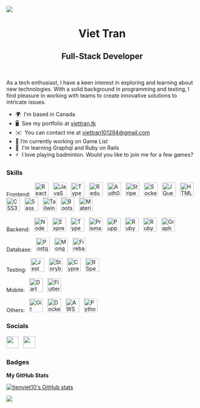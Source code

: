 ![](https://user-images.githubusercontent.com/18350557/176309783-0785949b-9127-417c-8b55-ab5a4333674e.gif) <h1 align="center">Viet Tran</h1> 
<h2 align="center">Full-Stack Developer</h2>

<br>

As a tech enthusiast, I have a keen interest in exploring and learning about new technologies. With a solid background in programming and testing, I find pleasure in working with teams to create innovative solutions to intricate issues.

*   🌍  I'm based in Canada
*   🖥️  See my portfolio at [viettran.tk](http://viettran.tk)
*   ✉️  You can contact me at [viettran101294@gmail.com](mailto:viettran101294@gmail.com)
*   🔭 I’m currently working on Game List
*   🧠  I'm learning Graphql and Ruby on Rails
*   ⚡  I love playing badminton. Would you like to join me for a few games?

### Skills

<p align="left">
  Frontend: &nbsp;
<a href="https://reactjs.org/" target="_blank" rel="noreferrer"><img src="https://raw.githubusercontent.com/danielcranney/readme-generator/main/public/icons/skills/react-colored.svg" width="36" height="36" alt="React" /></a> &nbsp; 
<a href="https://developer.mozilla.org/en-US/docs/Web/JavaScript" target="_blank" rel="noreferrer"><img src="https://raw.githubusercontent.com/danielcranney/readme-generator/main/public/icons/skills/javascript-colored.svg" width="36" height="36" alt="JavaScript" /></a> &nbsp; 
<a href="https://www.typescriptlang.org/" target="_blank" rel="noreferrer"><img src="https://raw.githubusercontent.com/danielcranney/readme-generator/main/public/icons/skills/typescript-colored.svg" width="36" height="36" alt="TypeScript" /></a> &nbsp; 
<a href="https://redux.js.org/" target="_blank" rel="noreferrer"><img src="https://raw.githubusercontent.com/danielcranney/readme-generator/main/public/icons/skills/redux-colored.svg" width="36" height="36" alt="Redux" /></a> &nbsp; 
<a href="https://auth0.com/" target="_blank" rel="noreferrer"><img src="https://user-images.githubusercontent.com/70352144/231492969-a97bd3fd-a9c2-4355-89bb-c1ef17fdc506.svg" width="36" height="36" alt="Auth0" /></a> &nbsp; 
<a href="https://stripe.com/" target="_blank" rel="noreferrer"><img src="https://user-images.githubusercontent.com/70352144/231494750-dfc1cec6-d81b-421b-abca-88319b436cb6.svg" width="36" height="36" alt="Stripe" /></a> &nbsp; 
<a href="https://socket.io/" target="_blank" rel="noreferrer"><img src="https://user-images.githubusercontent.com/70352144/231495252-821e3b75-1a4c-4d67-a9c7-ca3b4af6618a.svg" width="36" height="36" alt="Socket.io" /></a> &nbsp; 
<a href="https://jquery.com/" target="_blank" rel="noreferrer"><img src="https://raw.githubusercontent.com/danielcranney/readme-generator/main/public/icons/skills/jquery-colored.svg" width="36" height="36" alt="JQuery" /></a> &nbsp; 
<a href="https://developer.mozilla.org/en-US/docs/Glossary/HTML5" target="_blank" rel="noreferrer"><img src="https://raw.githubusercontent.com/danielcranney/readme-generator/main/public/icons/skills/html5-colored.svg" width="36" height="36" alt="HTML5" /></a> &nbsp; 
<a href="https://www.w3.org/TR/CSS/#css" target="_blank" rel="noreferrer"><img src="https://raw.githubusercontent.com/danielcranney/readme-generator/main/public/icons/skills/css3-colored.svg" width="36" height="36" alt="CSS3" /></a> &nbsp; 
<a href="https://sass-lang.com/" target="_blank" rel="noreferrer"><img src="https://raw.githubusercontent.com/danielcranney/readme-generator/main/public/icons/skills/sass-colored.svg" width="36" height="36" alt="Sass" /></a> &nbsp; 
<a href="https://tailwindcss.com/" target="_blank" rel="noreferrer"><img src="https://raw.githubusercontent.com/danielcranney/readme-generator/main/public/icons/skills/tailwindcss-colored.svg" width="36" height="36" alt="TailwindCSS" /></a> &nbsp; 
<a href="https://getbootstrap.com/" target="_blank" rel="noreferrer"><img src="https://raw.githubusercontent.com/danielcranney/readme-generator/main/public/icons/skills/bootstrap-colored.svg" width="36" height="36" alt="Bootstrap" /></a> &nbsp; 
<a href="https://mui.com/" target="_blank" rel="noreferrer"><img src="https://raw.githubusercontent.com/danielcranney/readme-generator/main/public/icons/skills/materialui-colored.svg" width="36" height="36" alt="Material UI" /></a> &nbsp; 
</p>

<p align="left">
  Backend: &nbsp;
<a href="https://nodejs.org/en/" target="_blank" rel="noreferrer"><img src="https://raw.githubusercontent.com/danielcranney/readme-generator/main/public/icons/skills/nodejs-colored.svg" width="36" height="36" alt="NodeJS" /></a> &nbsp; 
<a href="https://expressjs.com/" target="_blank" rel="noreferrer"><img src="https://raw.githubusercontent.com/danielcranney/readme-generator/main/public/icons/skills/express-colored.svg" width="36" height="36" alt="Express" /></a> &nbsp; 
<a href="https://www.typescriptlang.org/" target="_blank" rel="noreferrer"><img src="https://raw.githubusercontent.com/danielcranney/readme-generator/main/public/icons/skills/typescript-colored.svg" width="36" height="36" alt="TypeScript" /></a> &nbsp; 
<a href="https://www.prisma.io/" target="_blank" rel="noreferrer"><img src="https://user-images.githubusercontent.com/70352144/231497806-79f5db98-1df9-420e-ba6c-52c643e13123.svg" width="36" height="36" alt="Prisma" /></a> &nbsp; 
<a href="https://pptr.dev/" target="_blank" rel="noreferrer"><img src="https://user-images.githubusercontent.com/70352144/231499321-7a1677c5-56df-4634-aa15-f493032c840a.svg" width="36" height="36" alt="Puppeteer" /></a> &nbsp; 
<a href="https://www.ruby-lang.org/en/" target="_blank" rel="noreferrer"><img src="https://raw.githubusercontent.com/danielcranney/readme-generator/main/public/icons/skills/ruby-colored.svg" width="36" height="36" alt="Ruby" /></a> &nbsp; 
<a href="https://rubyonrails.org" target="_blank" rel="noreferrer"><img src="https://user-images.githubusercontent.com/70352144/231507923-c683dbaa-43d3-4e69-a2f5-80de85288fd2.svg" width="36" height="36" alt="Ruby on Rails" /></a> &nbsp;  
<a href="https://graphql.org/" target="_blank" rel="noreferrer"><img src="https://raw.githubusercontent.com/danielcranney/readme-generator/main/public/icons/skills/graphql-colored.svg" width="36" height="36" alt="GraphQL" /></a>
</p>


<p align="left">
  Database: &nbsp;
<a href="https://www.postgresql.org/" target="_blank" rel="noreferrer"><img src="https://raw.githubusercontent.com/danielcranney/readme-generator/main/public/icons/skills/postgresql-colored.svg" width="36" height="36" alt="PostgreSQL" /></a> &nbsp; 
<a href="https://www.mongodb.com/" target="_blank" rel="noreferrer"><img src="https://raw.githubusercontent.com/danielcranney/readme-generator/main/public/icons/skills/mongodb-colored.svg" width="36" height="36" alt="MongoDB" /></a> &nbsp; 
<a href="https://firebase.google.com/" target="_blank" rel="noreferrer"><img src="https://raw.githubusercontent.com/danielcranney/readme-generator/main/public/icons/skills/firebase-colored.svg" width="36" height="36" alt="Firebase" /></a>
</p>

<p align="left">
  Testing: &nbsp;
<a href="https://jestjs.io/" target="_blank" rel="noreferrer"><img src="https://user-images.githubusercontent.com/70352144/231503548-9f7138fb-9785-4f0f-8be4-33cf8d49b348.svg" width="36" height="36" alt="Jest" /></a> &nbsp; 
<a href="https://storybook.js.org/" target="_blank" rel="noreferrer"><img src="https://user-images.githubusercontent.com/70352144/231503960-237addd3-78a2-4c44-a837-bd57c921cf65.svg" width="36" height="36" alt="Storybook" /></a> &nbsp; 
<a href="https://www.cypress.io/" target="_blank" rel="noreferrer"><img src="https://user-images.githubusercontent.com/70352144/231504823-669083f4-3d07-4e0a-9015-c9ec622328e9.svg" width="36" height="36" alt="Cypress" /></a> &nbsp; 
<a href="https://rspec.info/" target="_blank" rel="noreferrer"><img src="https://user-images.githubusercontent.com/70352144/231506135-4985f3f8-b95b-43c3-8e80-fe28e827d984.svg" width="36" height="36" alt="RSpec" /></a> &nbsp; 
</p>

<p align="left">
  Mobile: &nbsp;
<a href="https://dart.dev/" target="_blank" rel="noreferrer"><img src="https://raw.githubusercontent.com/danielcranney/readme-generator/main/public/icons/skills/dart-colored.svg" width="36" height="36" alt="Dart" /></a> &nbsp; 
<a href="https://flutter.dev/" target="_blank" rel="noreferrer"><img src="https://raw.githubusercontent.com/danielcranney/readme-generator/main/public/icons/skills/flutter-colored.svg" width="36" height="36" alt="Flutter" /></a>
</p>

<p align="left">
  Others: &nbsp;
<a href="https://git-scm.com/" target="_blank" rel="noreferrer"><img src="https://raw.githubusercontent.com/danielcranney/readme-generator/main/public/icons/skills/git-colored.svg" width="36" height="36" alt="Git" /></a> &nbsp; 
<a href="https://www.docker.com/" target="_blank" rel="noreferrer"><img src="https://user-images.githubusercontent.com/70352144/231501045-7ffc5c78-1cd1-49eb-bbbe-861f8d9c363c.png" width="36" height="36" alt="Docker" /></a> &nbsp; 
<a href="https://aws.amazon.com/free/?trk=c8882cbf-4c23-4e67-b098-09697e14ffd9&sc_channel=ps&ef_id=CjwKCAjwrdmhBhBBEiwA4Hx5g8ZGZveaWN9J90UIgo0noanlVVSzEQHGt7y_ABrYnrCRQ4I9gSw0yxoCfg0QAvD_BwE:G:s&s_kwcid=AL!4422!3!453053794281!e!!g!!aws%20services!10706954804!104359293503/" target="_blank" rel="noreferrer"><img src="https://user-images.githubusercontent.com/70352144/231502612-b369422a-91e5-4b01-8c10-774532271202.svg" width="36" height="36" alt="AWS web services" /></a> &nbsp; 
<a href="https://www.python.org/" target="_blank" rel="noreferrer"><img src="https://raw.githubusercontent.com/danielcranney/readme-generator/main/public/icons/skills/python-colored.svg" width="36" height="36" alt="Python" /></a>
</p>

### Socials

<p align="left"> 
<a href="https://www.github.com/tienviet10" target="_blank" rel="noreferrer"><img src="https://raw.githubusercontent.com/danielcranney/readme-generator/main/public/icons/socials/github.svg" width="32" height="32" /></a> &nbsp; 
<a href="https://www.linkedin.com/in/viettran94" target="_blank" rel="noreferrer"><img src="https://raw.githubusercontent.com/danielcranney/readme-generator/main/public/icons/socials/linkedin.svg" width="32" height="32" /></a>
</p>

### Badges

<b>My GitHub Stats</b>

<a href="http://www.github.com/tienviet10"><img src="https://github-readme-stats.vercel.app/api?username=tienviet10&show_icons=true&hide=stars,contribs&title_color=0891b2&text_color=ffffff&icon_color=0891b2&bg_color=1c1917&hide_border=true&show_icons=true" alt="tienviet10's GitHub stats" /></a>

<a href="http://www.github.com/tienviet10"><img src="https://github-readme-streak-stats.herokuapp.com/?user=tienviet10&stroke=ffffff&background=1c1917&ring=0891b2&fire=0891b2&currStreakNum=ffffff&currStreakLabel=0891b2&sideNums=ffffff&sideLabels=ffffff&dates=ffffff&hide_border=true" /></a>
